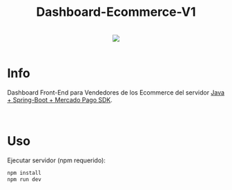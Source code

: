 <div align="center"><h1>Dashboard-Ecommerce-V1</h1></div>

<br>
<div align="center">
    <a href="https://github.com/flipps12">
        <img src="https://skillicons.dev/icons?i=react,tailwind,vite,npm" /><br />
    </a>
</div>
<br>

<div><h1>Info</h1></div>

Dashboard Front-End para Vendedores de los Ecommerce del servidor [Java + Spring-Boot + Mercado Pago SDK](https://github.com/flipps12/backend-shop-microservice-v1).

<br>
<div><h1>Uso</h1></div>

Ejecutar servidor (npm requerido):

```bash
npm install
npm run dev
```
